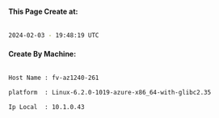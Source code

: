 
   
#### This Page Create at:

```bash

2024-02-03 - 19:48:19 UTC

```

#### Create By Machine:

```bash

Host Name : fv-az1240-261

platform  : Linux-6.2.0-1019-azure-x86_64-with-glibc2.35

Ip Local  : 10.1.0.43

```

